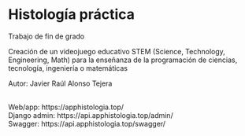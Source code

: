# Histología práctica
Trabajo de fin de grado

Creación de un videojuego educativo STEM (Science, Technology, Engineering, Math) para la enseñanza de la programación de ciencias, tecnología, ingeniería o matemáticas

Autor: Javier Raúl Alonso Tejera

<br>
Web/app: https://apphistologia.top/
<br>
Django admin: https://api.apphistologia.top/admin/
<br>
Swagger: https://api.apphistologia.top/swagger/
